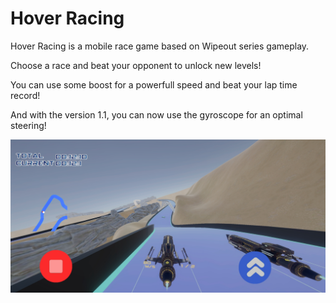 # Hover Racing

Hover Racing is a mobile race game based on Wipeout series gameplay.

Choose a race and beat your opponent to unlock new levels!

You can use some boost for a powerfull speed and beat your lap time record!

And with the version 1.1, you can now use the gyroscope for an optimal steering!

![Hover Racing screenshot](HoverRacing.jpg)
